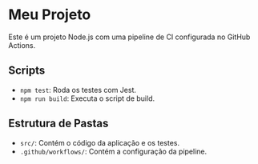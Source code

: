# Meu Projeto

Este é um projeto Node.js com uma pipeline de CI configurada no GitHub Actions.

## Scripts

- `npm test`: Roda os testes com Jest.
- `npm run build`: Executa o script de build.

## Estrutura de Pastas

- `src/`: Contém o código da aplicação e os testes.
- `.github/workflows/`: Contém a configuração da pipeline.
